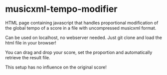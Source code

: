 # musicxml-tempo-modifier
HTML page containing javascript that handles proportional modification of the global tempo of a score in a file with uncompressed musicxml format. 

Can be used on localhost, no webserver needed. Just git clone and load the html file in your browser!

You can drag and drop your score, set the proportion and automatically retrieve the result file.

This setup has no influence on the original score!




